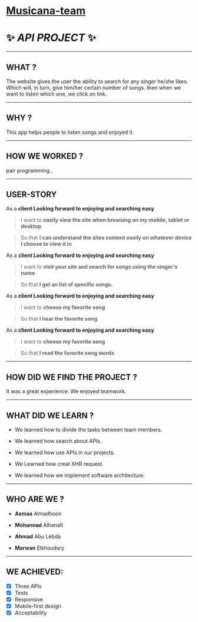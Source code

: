 
# [Musicana-team](https://facg5.github.io/Musicana-team/public/index.html)
# ✨ _API PROJECT_ ✨

---

## WHAT ?

The website gives the user the ability to search for any singer he/she  likes.  Which will, in turn, give him/her certain number of songs. then when we want to listen which one, we click on link.

---

## WHY ?

This app helps people to listen songs and enjoyed it.

---

##  HOW WE WORKED ?

pair programming..

---

## USER-STORY

As a **client Looking forward to enjoying and searching easy**
>I want to **easily view the site when browsing on my mobile, tablet or desktop**
<!-- -->
>So that **I can understand the sites content easily on whatever device I choose to view it in**

As a **client Looking forward to enjoying and searching easy**
>I want to **visit your site and search for songs using the singer's name**
<!-- -->
>So that **I  get an list of specific songs.**


As a **client Looking forward to enjoying and searching easy**
>I want to **choose my favorite song**
<!-- -->
>So that **I hear the favorite song**


As a **client Looking forward to enjoying and searching easy**
>I want to **choose my favorite song**
<!-- -->
>So that **I read the favorite song words**


---

## HOW DID WE FIND THE PROJECT ?

It was a great experience. We enjoyed teamwork.

---

## WHAT DID WE LEARN ?

* We learned how to divide the tasks between team members.

* We learned how search about APIs.

* We learned how use APIs in our projects.

* We Learned how creat XHR request.

* We learned how we implement software architecture.

---

## WHO ARE WE ?

 * **Asmaa** Almadhoon

 * **Mohannad** Alhanafi

 * **Ahmad** Abu Lebda

 * **Marwan** Elkhoudary

 ---

## WE ACHIEVED:
* [x] Three APIs
* [x] Tests
* [x] Responsive
* [x] Mobile-first design
* [x] Acceptability
